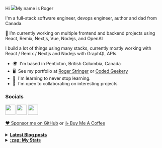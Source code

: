 Hi ![](https://user-images.githubusercontent.com/18350557/176309783-0785949b-9127-417c-8b55-ab5a4333674e.gif)My name is Roger 

I'm a full-stack software engineer, devops engineer, author and dad from Canada.

🔭 I’m currently working on multiple frontend and backend projects using React, Remix, Nextjs, Vue, Nodejs, and OpenAI 

I build a lot of things using many stacks, currently mostly working with React / Remix / Nextjs and Nodejs with GraphQL APIs.  

* 🌍  I'm based in Penticton, British Columbia, Canada 
* 🖥️  See my portfolio at [Roger Stringer](https://rogerstringer.com) or [Coded Geekery](https://codedgeekery.com) 
* 🧠  I'm learning to never stop learning. 
* 🤝  I'm open to collaborating on interesting projects

### Socials  

<p align="left"> <a href="https://www.github.com/freekrai" target="_blank" rel="noreferrer"><img src="https://raw.githubusercontent.com/danielcranney/readme-generator/main/public/icons/socials/github.svg" width="32" height="32" /></a> <a href="https://rogerstringer.com/rss.xml" target="_blank" rel="noreferrer"><img src="https://raw.githubusercontent.com/danielcranney/readme-generator/main/public/icons/socials/rss.svg" width="32" height="32" /></a> <a href="https://www.twitter.com/freekrai" target="_blank" rel="noreferrer"><img src="https://raw.githubusercontent.com/danielcranney/readme-generator/main/public/icons/socials/twitter.svg" width="32" height="32" /></a></p>

<a href="https://github.com/sponsors/freekrai"> ❤️ Sponsor me on GitHub</a> or <a href="https://www.buymeacoffee.com/codedgeekery">☕ Buy Me A Coffee</a>

<details>
  <summary><u><b> Latest Blog posts </u></b></summary>  

 <!-- BLOG-POST-LIST:START -->
- [Linus Tech Tips Taking Break Following Massive Controversy  &lpar;But only a one week break&rpar;](https://rogerstringer.com/blog/linus-tech-tips-taking-break-following-massive-controversy)
- [Using “Ghost routes” in remix](https://rogerstringer.com/blog/ghost-routes-remix)
- [GSI Outdoors Percolator Coffee Pot: The Perfect Companion for Outdoor Caffeine Lovers](https://rogerstringer.com/blog/gsi-outdoors-percolator-coffee-pot)
- [Rice Cooker Chicken Noodle Soup](https://rogerstringer.com/blog/rice-cooker-chicken-noodle-soup)
- [How to Block OpenAI’s Web Crawler from Crawling Your Site](https://rogerstringer.com/blog/how-to-block-openais-web-crawler)
- [Techcrunch: “ WeWork goes from $47B valuation to ‘substantial doubts’ about its future”](https://rogerstringer.com/blog/wework-goes-from-a-47b-valuation-to-subtantial-doubts-about-its-ability-to-continue-as-a-going-concern)
- [MrBeast’s burger company is suing him for $100 million](https://rogerstringer.com/blog/mrbeast-burger-virtual-dining-concepts-counter-lawsuit-ghost-kitchen)
- [D&amp;D publisher updates policies after AI art discovered in latest book](https://rogerstringer.com/blog/dnd-wizards-ai-art-controversy-bigby)
- [‘Every single’ Amazon team is working on generative AI, says CEO](https://rogerstringer.com/blog/amazon-generative-ai-ceo)
- [Is Jamstack Officially Finished?](https://rogerstringer.com/blog/is-jamstack-officially-finished)
- [Inside-out grilled ham and cheese sandwiches](https://codedgeekery.com/blog/inside-out-grilled-ham-and-cheese-sandwiches)
- [&quot;How to continue making kerosene lamps on the eve of electricity&quot;](https://codedgeekery.com/blog/how-to-continue-making-kerosene-lamps-on-the-eve-of-electricity)
<!-- BLOG-POST-LIST:END -->
</details> 

<details>
  <summary><u><b>:zap: My Stats</b></u></summary>

#### Github Stats
  
![](https://github-readme-stats-knowmad.vercel.app/api?username=freekrai&show_icons=true&count_private=true)
  
#### Github Streaks 
  
![](https://github-readme-streak-stats.herokuapp.com/?user=freekrai)
</details>
<!--
#### Top Languages 
![](https://github-readme-stats-knowmad.vercel.app/api/top-langs/?username=freekrai&hide=null&count_private=true)
![wakatime stats](https://github-readme-stats-knowmad.vercel.app/api/wakatime?username=datamcfly)


Here are some ideas to get you started:

- 🔭 I’m currently working on ...
- 🌱 I’m currently learning ...
- 👯 I’m looking to collaborate on ...
- 🤔 I’m looking for help with ...
- 💬 Ask me about ...
- 📫 How to reach me: ...
- 😄 Pronouns: ...
- ⚡ Fun fact: ...
-->
